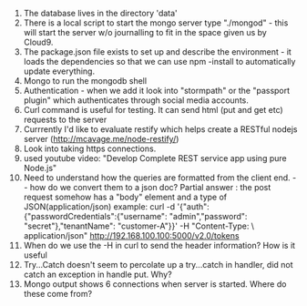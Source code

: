 1. The database lives in the directory 'data'
2. There is a local script to start the mongo server type "./mongod" - this will start the server w/o journalling to fit in the space given us by Cloud9.
3. The package.json file exists to set up and describe the environment - it loads the dependencies so that we can use npm -install to automatically update everything.
4. Mongo to run the mongodb shell
5. Authentication - when we add it look into "stormpath" or the "passport plugin" which authenticates through social media accounts.
6. Curl command is useful for testing.  It can send html (put and get etc) requests to the server
7. Currrently I'd like to  evaluate restify which helps create a RESTful nodejs server (http://mcavage.me/node-restify/)
8. Look into taking https connections.
10. used youtube video:  "Develop Complete REST service app using pure Node.js"
11. Need to understand how the queries are formatted from the client end. -- how do we convert them to a json doc?
    Partial answer : the post request somehow has a "body" element and a type of JSON(application/json)
    example:  curl -d '{"auth":{"passwordCredentials":{"username": "admin","password": "secret"},"tenantName": "customer-A"}}' -H "Content-Type: \ application/json" http://192.168.100.100:5000/v2.0/tokens
12. When do we use the -H in curl to send the header information?  How is it useful
13. Try...Catch doesn't seem to percolate up a try...catch in handler, did not catch an exception in handle put.  Why?
14. Mongo  output shows 6 connections when server is started.  Where do these come from?